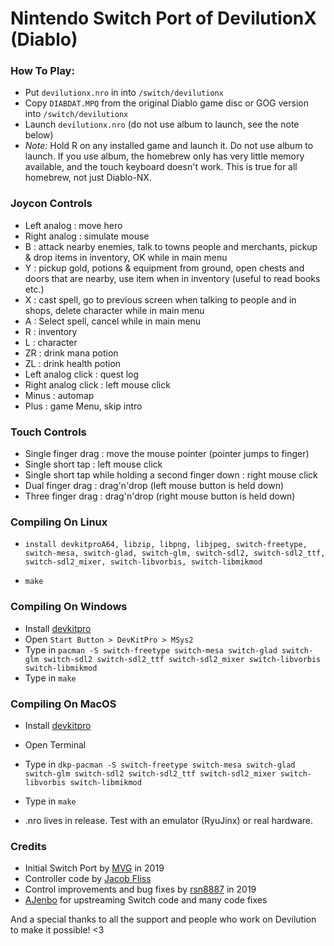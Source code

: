 # Nintendo Switch Port of DevilutionX (Diablo)

### How To Play:
- Put `devilutionx.nro` in into `/switch/devilutionx`
- Copy `DIABDAT.MPQ` from the original Diablo game disc or GOG version into `/switch/devilutionx`
- Launch `devilutionx.nro` (do not use album to launch, see the note below)
- *Note:* Hold R on any installed game and launch it. Do not use album to launch. If you use album, the homebrew only has very little memory available, and the touch keyboard doesn't work. This is true for all homebrew, not just Diablo-NX.

### Joycon Controls

- Left analog : move hero
- Right analog : simulate mouse
- B : attack nearby enemies, talk to towns people and merchants, pickup & drop items in inventory, OK while in main menu
- Y : pickup gold, potions & equipment from ground, open chests and doors that are nearby, use item when in inventory (useful to read books etc.)
- X : cast spell, go to previous screen when talking to people and in shops, delete character while in main menu
- A : Select spell, cancel while in main menu
- R : inventory
- L : character
- ZR : drink mana potion
- ZL : drink health potion
- Left analog click : quest log
- Right analog click : left mouse click
- Minus : automap
- Plus : game Menu, skip intro

### Touch Controls

- Single finger drag : move the mouse pointer (pointer jumps to finger)
- Single short tap : left mouse click
- Single short tap while holding a second finger down : right mouse click
- Dual finger drag : drag'n'drop (left mouse button is held down)
- Three finger drag : drag'n'drop (right mouse button is held down)

### Compiling On Linux

- ```install devkitproA64, libzip, libpng, libjpeg, switch-freetype, switch-mesa, switch-glad, switch-glm, switch-sdl2, switch-sdl2_ttf, switch-sdl2_mixer, switch-libvorbis, switch-libmikmod```

- ```make```

### Compiling On Windows

- Install [devkitpro](https://sourceforge.net/projects/devkitpro/)
- Open ```Start Button > DevKitPro > MSys2```
- Type in ```pacman -S switch-freetype switch-mesa switch-glad switch-glm switch-sdl2 switch-sdl2_ttf switch-sdl2_mixer switch-libvorbis switch-libmikmod```
- Type in ```make```

### Compiling On MacOS

- Install [devkitpro](https://devkitpro.org/wiki/Getting_Started#macOS)
- Open Terminal
- Type in ```dkp-pacman -S switch-freetype switch-mesa switch-glad switch-glm switch-sdl2 switch-sdl2_ttf switch-sdl2_mixer switch-libvorbis switch-libmikmod```
- Type in ```make```

- .nro lives in release. Test with an emulator (RyuJinx) or real hardware.

### Credits

- Initial Switch Port by [MVG](https://github.com/lantus) in 2019
- Controller code by [Jacob Fliss](https://github.com/erfg12)
- Control improvements and bug fixes by [rsn8887](https://github.com/rsn8887) in 2019
- [AJenbo](https://github.com/AJenbo) for upstreaming Switch code and many code fixes

And a special thanks to all the support and people who work on Devilution to make it possible! <3
